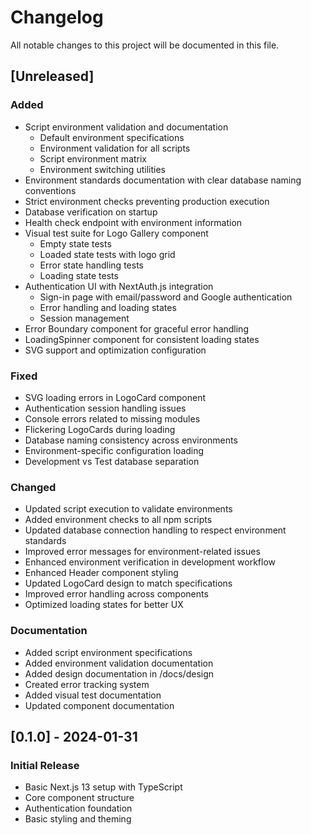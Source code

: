 # Changelog

All notable changes to this project will be documented in this file.

## [Unreleased]

### Added
- Script environment validation and documentation
  - Default environment specifications
  - Environment validation for all scripts
  - Script environment matrix
  - Environment switching utilities
- Environment standards documentation with clear database naming conventions
- Strict environment checks preventing production execution
- Database verification on startup
- Health check endpoint with environment information
- Visual test suite for Logo Gallery component
  - Empty state tests
  - Loaded state tests with logo grid
  - Error state handling tests
  - Loading state tests
- Authentication UI with NextAuth.js integration
  - Sign-in page with email/password and Google authentication
  - Error handling and loading states
  - Session management
- Error Boundary component for graceful error handling
- LoadingSpinner component for consistent loading states
- SVG support and optimization configuration

### Fixed
- SVG loading errors in LogoCard component
- Authentication session handling issues
- Console errors related to missing modules
- Flickering LogoCards during loading
- Database naming consistency across environments
- Environment-specific configuration loading
- Development vs Test database separation

### Changed
- Updated script execution to validate environments
- Added environment checks to all npm scripts
- Updated database connection handling to respect environment standards
- Improved error messages for environment-related issues
- Enhanced environment verification in development workflow
- Enhanced Header component styling
- Updated LogoCard design to match specifications
- Improved error handling across components
- Optimized loading states for better UX

### Documentation
- Added script environment specifications
- Added environment validation documentation
- Added design documentation in /docs/design
- Created error tracking system
- Added visual test documentation
- Updated component documentation

## [0.1.0] - 2024-01-31

### Initial Release
- Basic Next.js 13 setup with TypeScript
- Core component structure
- Authentication foundation
- Basic styling and theming 